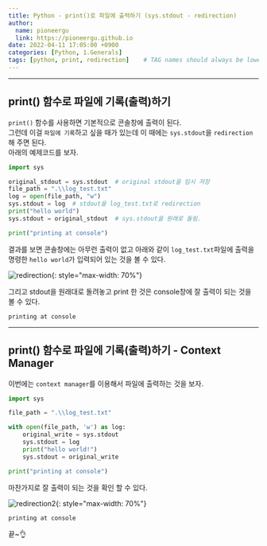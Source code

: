 ```yaml
---
title: Python - print()로 파일에 출력하기 (sys.stdout - redirection)
author:
  name: pioneergu
  link: https://pioneergu.github.io
date: 2022-04-11 17:05:00 +0900
categories: [Python, 1.Generals]
tags: [python, print, redirection]    # TAG names should always be lowercase
---
```


---
## **print() 함수로 파일에 기록(출력)하기**

`print()` 함수를 사용하면 기본적으로 콘솔창에 출력이 된다.  
그런데 이걸 `파일에 기록`하고 싶을 때가 있는데 이 때에는 `sys.stdout`을 `redirection` 해 주면 된다.  
아래의 예제코드를 보자.

```python
import sys

original_stdout = sys.stdout  # original stdout을 임시 저장
file_path = ".\\log_test.txt"
log = open(file_path, "w")
sys.stdout = log  # stdout을 log_test.txt로 redirection
print("hello world")
sys.stdout = original_stdout  # sys.stdout을 원래로 돌림.

print("printing at console")
```

결과를 보면 콘솔창에는 아무런 출력이 없고 아래와 같이 `log_test.txt`파일에 출력을 명령한 `hello world`가 입력되어 있는 것을 볼 수 있다.

![redirection](https://dsm01pap007files.storage.live.com/y4mAnjE4LqW1gD_Z6KHtYX8XJ6zVl5ku8esuFGBLIMQlts9AabkdGqhvuIxSu6lfWAgtKXqZ6QqszOuUWlESqcvLvFxtykB1VcrNtpqWQa-rJyVJGL5kImcv0up-KsAS7SWW6B_10Fqk6wjCcBb_jPdz6mIVyjj0LRJrpj6Eo5z0VVMWgSU1v1N0HprzPjN3hS5?width=451&height=190&cropmode=none){: style="max-width: 70%"}

그리고 stdout을 원래대로 돌려놓고 print 한 것은 console창에 잘 출력이 되는 것을 볼 수 있다.

```text
printing at console
```

---

## **print() 함수로 파일에 기록(출력)하기 - Context Manager**

이번에는 `context manager`를 이용해서 파일에 출력하는 것을 보자.

```python
import sys

file_path = ".\\log_test.txt"

with open(file_path, 'w') as log:
    original_write = sys.stdout
    sys.stdout = log
    print("hello world!")
    sys.stdout = original_write

print("printing at console")
```

마찬가지로 잘 출력이 되는 것을 확인 할 수 있다.

![redirection2](https://dsm01pap007files.storage.live.com/y4myZhJmEJkxPIBEKApcl0_LTgpG3xtYQXR2rgDa14cv2gnfG5Ev_B2q3eFfIUzVEstoXKGetbC5Z64OfIlC6vuYjT6arrgqNZX6BJinEPARuQQwf0vJUDppMJE9dVzDwJ_xxU9VK7yzpNd99saKPi8GcUD4aPXjsNF-sjkg_PrLUV2OuoQ3RMTWsQzw9IwZD-R?width=451&height=190&cropmode=none){: style="max-width: 70%"}

```text
printing at console
```

끝~👌